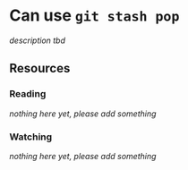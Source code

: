 # Can use `git stash pop`
_description tbd_
## Resources
### Reading
_nothing here yet, please add something_
### Watching
_nothing here yet, please add something_

